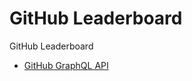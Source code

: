 <!--
Created: Tue Mar 29 2022 17:18:03 GMT-0400 (hora de Bolivia)
Modified: Tue Mar 29 2022 17:18:13 GMT-0400 (hora de Bolivia)
-->

# GitHub Leaderboard

GitHub Leaderboard

* [GitHub GraphQL API](https://docs.github.com/en/graphql/overview/public-schema)
